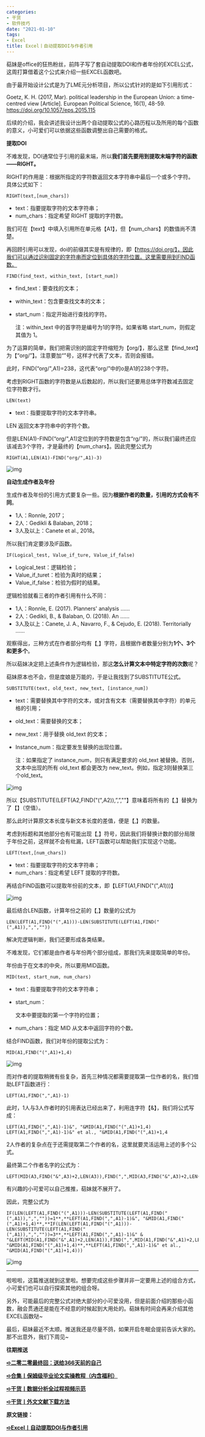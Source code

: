 ```yaml
---
categories:
- 干货
- 软件技巧
date: "2021-01-10"
tags:
- Excel
title: Excel丨自动提取DOI与作者引用
---
```



萜妹是office的狂热粉丝，前阵子写了套自动提取DOI和作者年份的EXCEL公式，这周打算借着这个公式来介绍一些EXCEL函数吧。

<!--more-->

由于最开始设计公式是为了LME元分析项目，所以公式针对的是如下引用形式：

Goetz, K. H. (2017, Mar). political leadership in the European Union: a time-centred view [Article]. European Political Science, 16(1), 48-59. https://doi.org/10.1057/eps.2015.115

后续的介绍，我会讲述我设计出两个自动提取公式的心路历程以及所用的每个函数的意义，小可爱们可以依据这些函数调整出自己需要的格式。

**提取DOI**

不难发现，DOI通常位于引用的最末端，所以**我们首先要用到提取末端字符的函数——RIGHT。**

RIGHT的作用是：根据所指定的字符数返回文本字符串中最后一个或多个字符。具体公式如下：

```Excel
RIGHT(text,[num_chars])
```

- text：指要提取字符的文本字符串；
- num_chars：指定希望 RIGHT 提取的字符数。

我们可在【text】中填入引用所在单元格【A1】，但【num_chars】的数值尚不清楚。

再回顾引用可以发现，doi的前缀其实是有规律的，即【https://doi.org/】，因此我们可以通过识别固定的字符串而定位到具体的字符位置。这里需要用到FIND函数。

```Excel
FIND(find_text, within_text, [start_num])
```

- find_text：要查找的文本；

- within_text：包含要查找文本的文本；

- start_num：指定开始进行查找的字符。

  注：within_text 中的首字符是编号为1的字符。如果省略 start_num，则假定其值为 1。

为了运算的简单，我们把需识别的固定字符缩短为【org/】，那么这里【find_text】为【“org/”】。注意要加“”号，这样才代表了文本，否则会报错。

此时，FIND(“org/",A1)=238，这代表“org/”中的o是A1的238个字符。

考虑到RIGHT函数的字符数是从后数起的，所以我们还要用总体字符数减去固定位字符数才行。

```Excel
LEN(text)
```

- text：指要提取字符的文本字符串。

LEN 返回文本字符串中的字符个数。

但是LEN(A1)-FIND(“org/",A1)定位到的字符数是包含“rg/”的，所以我们最终还应该减去3个字符，才是最终的【num_chars】。因此完整公式为

```Excel
RIGHT(A1,LEN(A1)-FIND("org/",A1)-3)
```

![img](https://tie-1315290370.cos.ap-beijing.myqcloud.com/TIE/202309112320543.png)

**自动生成作者及年份**

生成作者及年份的引用方式要复杂一些。因为**根据作者的数量，引用的方式会有不同**。

- 1人：Ronnle, 2017；
- 2人：Gedikli & Balaban, 2018；
- 3人及以上：Canete et al., 2018。

所以我们肯定要涉及IF函数。

```Excel
IF(Logical_test, Value_if_ture, Value_if_false)
```

- Logical_test：逻辑检验；
- Value_if_turet：检验为真时的结果；
- Value_if_false：检验为假时的结果。

逻辑检验就看三者的作者引用有什么不同：

- 1人：Ronnle, E. (2017). Planners' analysis ……
- 2人：Gedikli, B., & Balaban, O. (2018). An ……
- 3人及以上：Canete, J. A., Navarro, F., & Cejudo, E. (2018). Territorially ……

观察得出，三种方式在作者部分均有【,】字符，且根据作者数量分别为**1个、3个和更多个**。

所以萜妹决定把上述条件作为逻辑检验，那这**怎么计算文本中特定字符的次数**呢？

萜妹原本也不会，但是度娘是万能的，于是让我找到了SUBSTITUTE公式。

```Excel
SUBSTITUTE(text, old_text, new_text, [instance_num])
```

- text：需要替换其中字符的文本，或对含有文本（需要替换其中字符）的单元格的引用；

- old_text：需要替换的文本；

- new_text：用于替换 old_text 的文本；

- Instance_num：指定要发生替换的出现位置。

  注：如果指定了 instance_num，则只有满足要求的 old_text 被替换。否则，文本中出现的所有 old_text 都会更改为 new_text。例如，指定3则替换第三个old_text。

![img](https://tie-1315290370.cos.ap-beijing.myqcloud.com/TIE/202309112320426.png)

所以【SUBSTITUTE(LEFT(A2,FIND("(",A2)),”,”,""】意味着将所有的【,】替换为了【】（空值）。

那么此时计算原文本长度与新文本长度的差值，便是【,】的数量。

考虑到标题和其他部分也有可能出现【,】符号，因此我们将替换计数的部分局限于年份之前，这样就不会有纰漏，LEFT函数可以帮助我们实现这个功能。

```Excel
LEFT(text,[num_chars])
```

- text：指要提取字符的文本字符串；
- num_chars：指定希望 LEFT 提取的字符数。

再结合FIND函数可以提取年份前的文本，即【LEFT(A1,FIND("(",A1)))】

![img](https://tie-1315290370.cos.ap-beijing.myqcloud.com/TIE/202309112320313.png)

最后结合LEN函数，计算年份之前的【,】数量的公式为

```Excel
LEN(LEFT(A1,FIND("(",A1)))-LEN(SUBSTITUTE(LEFT(A1,FIND("(",A1)),",",""))
```

解决完逻辑判断，我们还要形成各类结果。

不难发现，它们都是由作者与年份两个部分组成，那我们先来提取简单的年份。

年份由于在文本的中央，所以要用MID函数。

```Excel
MID(text, start_num, num_chars)
```

- text：指要提取字符的文本字符串；

- start_num：

  文本中要提取的第一个字符的位置；

- num_chars：指定 MID 从文本中返回字符的个数。

结合FIND函数，我们对年份的提取公式为：

```Excel
MID(A1,FIND("(",A1)+1,4)
```

![img](https://tie-1315290370.cos.ap-beijing.myqcloud.com/TIE/202309112320424.png)

而对作者的提取稍微有些复杂，首先三种情况都需要提取第一位作者的名，我们借助LEFT函数进行：

```Excel
LEFT(A1,FIND(",",A1)-1)
```

此时，1人与3人作者时的引用表达已经出来了，利用连字符【&】，我们将公式写成：

```Excel
LEFT(A1,FIND(",",A1)-1)&", "&MID(A1,FIND("(",A1)+1,4)
LEFT(A1,FIND(",",A1)-1)&" et al., "&MID(A1,FIND("(",A1)+1,4
```

2人作者的复杂点在于还需提取第二个作者的名，这里就要灵活运用上述的多个公式。

最终第二个作者名字的公式为：

```Excel
LEFT(MID(A3,FIND("&",A3)+2,LEN(A3)),FIND(",",MID(A3,FIND("&",A3)+2,LEN(A3)))-1)
```

有兴趣的小可爱可以自己推推，萜妹就不展开了。

因此，完整公式为

```Excel
IF(LEN(LEFT(A1,FIND("(",A1)))-LEN(SUBSTITUTE(LEFT(A1,FIND("(",A1)),",",""))=1**,**LEFT(A1,FIND(",",A1)-1)&", "&MID(A1,FIND("(",A1)+1,4)**,**IF(LEN(LEFT(A1,FIND("(",A1)))-LEN(SUBSTITUTE(LEFT(A1,FIND("(",A1)),",",""))=3**,**LEFT(A1,FIND(",",A1)-1)&" & "&LEFT(MID(A1,FIND("&",A1)+2,LEN(A1)),FIND(",",MID(A1,FIND("&",A1)+2,LEN(A1)))-1)&", "&MID(A1,FIND("(",A1)+1,4)**,**LEFT(A1,FIND(",",A1)-1)&" et al., "&MID(A1,FIND("(",A1)+1,4)))
```

![img](https://tie-1315290370.cos.ap-beijing.myqcloud.com/TIE/202309112320727.png)

------

啦啦啦，这篇推送就到这里啦。想要完成这些步骤并非一定要用上述的组合方式，小可爱们也可以自行探索其他的组合呀。

另外，可能最后的完整公式对绝大部分的小可爱没用，但是前面介绍的那些小函数，融会贯通还是能在不经意的时候起到大用处的。萜妹有时间会再来介绍其他EXCEL函数哒~

最后，萜妹最近不太顺。推送我还是尽量不鸽，如果开启冬眠会提前告诉大家的。那不出意外，我们下周见~

**往期推送**

**[➪二零二零最终回：送给366天前的自己](https://mp.weixin.qq.com/s?__biz=MzIwMDk1OTM2OQ==&mid=2247485802&idx=1&sn=071cc8dfec2afb60cee978d167ab0810&chksm=96f47d8ca183f49a6f590f4343018c6a620060dab882e14c22e0bc2573d96434e5d2257a9bb8&token=1093685792&lang=zh_CN&scene=21#wechat_redirect)**

**[➪合集丨保姆级毕业论文实操教程（内含福利）](https://mp.weixin.qq.com/s?__biz=MzIwMDk1OTM2OQ==&mid=2247485343&idx=1&sn=d99456fc386248f9ac26fdfddf5376c9&chksm=96f47379a183fa6f339773e5ae8442811954f233fb300afa67e3aef6f5c2bb36dbefc3c96bd2&token=491662985&lang=zh_CN&scene=21#wechat_redirect)**

**[➪干货丨数据分析全过程视频示范](https://mp.weixin.qq.com/s?__biz=MzIwMDk1OTM2OQ==&mid=2247485302&idx=1&sn=683be3680ebcf3d212a4e76f60ac9efa&chksm=96f47390a183fa8659f035c504e83049108c42832efaa616fb0b53ce46635e0c4bc88b527778&token=392107249&lang=zh_CN&scene=21#wechat_redirect)**

**[➪干货丨外文文献下载方法](https://mp.weixin.qq.com/s?__biz=MzIwMDk1OTM2OQ==&mid=2247484316&idx=1&sn=3705f21c9cf7c2ef8038a0144233177d&chksm=96f4777aa183fe6cef2f66a2d38eb39520cdfe8c089f87438dba63c7a6076b86417f9bd6fc92&token=392107249&lang=zh_CN&scene=21#wechat_redirect)**

**原文链接：**

**[➪Excel丨自动提取DOI与作者引用](https://mp.weixin.qq.com/s?__biz=MzIwMDk1OTM2OQ==&mid=2247485811&idx=1&sn=5351f6aab34cb382c54988060dbb02d1&chksm=96f47d95a183f483edeae2aea9143471ef1ad56e3a1a09037c9605d61a2b2878366d926056a7&token=791817677&lang=zh_CN&scene=21#wechat_redirect)**